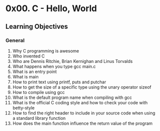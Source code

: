 # 0x00. C - Hello, World  

## Learning Objectives  

### General
1. Why C programming is awesome
2. Who invented C
3. Who are Dennis Ritchie, Brian Kernighan and Linus Torvalds
4. What happens when you type gcc main.c
5. What is an entry point
6. What is main
7. How to print text using printf, puts and putchar
8. How to get the size of a specific type using the unary operator sizeof
9. How to compile using gcc
10. What is the default program name when compiling with gcc
11. What is the official C coding style and how to check your code with betty-style
12. How to find the right header to include in your source code when using a standard library function
13. How does the main function influence the return value of the program




